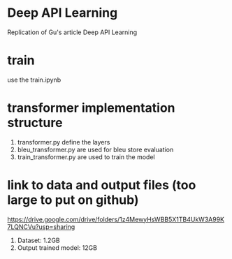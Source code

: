 # Deep API Learning
Replication of Gu's article Deep API Learning

# train
use the train.ipynb

# transformer implementation structure 
1. transformer.py define the layers
2. bleu_transformer.py are used for bleu store evaluation
3. train_transformer.py are used to train the model
# link to data and output files (too large to put on github)
https://drive.google.com/drive/folders/1z4MewyHsWBB5X1TB4UkW3A99K7LQNCVu?usp=sharing

1. Dataset: 1.2GB
2. Output trained model: 12GB